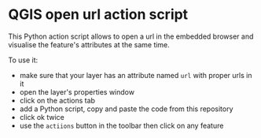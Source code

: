 # QGIS open url action script
This Python action script allows to open a url in the embedded browser and visualise the feature's attributes at the same time.

To use it:

  - make sure that your layer has an attribute named `url` with proper urls in it
  - open the layer's properties window
  - click on the actions tab
  - add a Python script, copy and paste the code from this repository
  - click ok twice
  - use the `actiions` button in the toolbar then click on any feature
